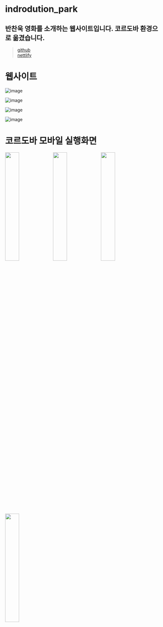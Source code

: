 # indrodution_park
## 반찬욱 영화를 소개하는 웹사이트입니다. 코르도바 환경으로 옮겼습니다.
>[github](https://byeot.github.io/About_Park_M/)  
[nettlify](https://introdution.netlify.app/)



# 웹사이트

![image](https://user-images.githubusercontent.com/94339420/204194187-70a24c0d-113e-4f95-93e0-7d9ce94365b3.png)


![image](https://user-images.githubusercontent.com/94339420/204194230-23713ba5-1bab-4f45-8523-1256fb66ad38.png)


![image](https://user-images.githubusercontent.com/94339420/204194260-a2b841a4-40b6-4e13-b7e9-3430a66d2e13.png)



![image](https://user-images.githubusercontent.com/94339420/204194290-41884182-203f-4284-9a44-a133ffe85d6f.png)



# 코르도바 모바일 실행화면

<img src="https://user-images.githubusercontent.com/94339420/204196358-09d9233e-9bea-46c0-a49e-e24bd06eae7c.png" width="30%">

<img src="https://user-images.githubusercontent.com/94339420/204196405-f698dbf1-9743-4898-bae1-2dae60f5cb82.png" width="30%">

<img src="https://user-images.githubusercontent.com/94339420/204196449-7e048a1d-b047-4392-8c1f-9dd043a4383d.png" width="30%">



<img src="https://user-images.githubusercontent.com/94339420/204196602-dfb65008-04ca-43f6-8b9b-da73bf8fbbed.png" width="30%">






